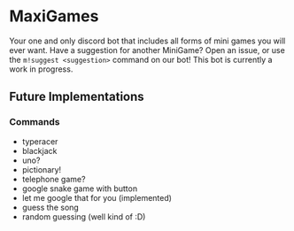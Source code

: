 # MaxiGames

Your one and only discord bot that includes all forms of mini games you will ever want. Have a suggestion for another MiniGame? Open an issue, or use the `m!suggest <suggestion>` command on our bot! This bot is currently a work in progress.

## Future Implementations

### Commands

- typeracer
- blackjack
- uno?
- pictionary!
- telephone game?
- google snake game with button
- let me google that for you (implemented)
- guess the song
- random guessing (well kind of :D)
